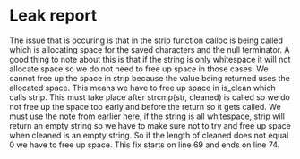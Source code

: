 # Leak report

The issue that is occuring is that in the strip function calloc is being called which
is allocating space for the saved characters and the null terminator. A good thing to note
about this is that if the string is only whitespace it will not allocate space so we do
not need to free up space in those cases. We cannot free up the space in strip because
the value being returned uses the allocated space. This means we have to free up space in
is_clean which calls strip. This must take place after strcmp(str, cleaned) is called so we
do not free up the space too early and before the return so it gets called. We must use the note 
from earlier here, if the string is all whitespace, strip will return an empty string so we have 
to make sure not to try and free up space when cleaned is an empty string. So if the length of 
cleaned does not equal 0 we have to free up space.
This fix starts on line 69 and ends on line 74.

